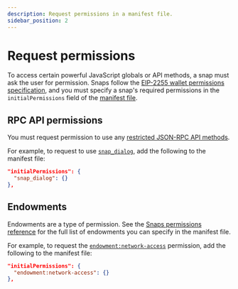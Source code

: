 ```yaml
---
description: Request permissions in a manifest file.
sidebar_position: 2
---
```


# Request permissions

To access certain powerful JavaScript globals or API methods, a snap must ask the user for permission.
Snaps follow the [EIP-2255 wallet permissions specification](https://eips.ethereum.org/EIPS/eip-2255),
and you must specify a snap's required permissions in the `initialPermissions` field of the
[manifest file](../concepts/anatomy.md#manifest-file).

## RPC API permissions

You must request permission to use any
[restricted JSON-RPC API methods](../reference/rpc-api.md#restricted-methods).

For example, to request to use [`snap_dialog`](../reference/rpc-api.md#snap_dialog), add the
following to the manifest file:

```json
"initialPermissions": {
  "snap_dialog": {}
},
```

## Endowments

Endowments are a type of permission.
See the [Snaps permissions reference](../reference/permissions.md) for the full list of endowments
you can specify in the manifest file.

For example, to request the [`endowment:network-access`](../reference/permissions.md#endowmentnetwork-access)
permission, add the following to the manifest file:

```json
"initialPermissions": {
  "endowment:network-access": {}
},
```
